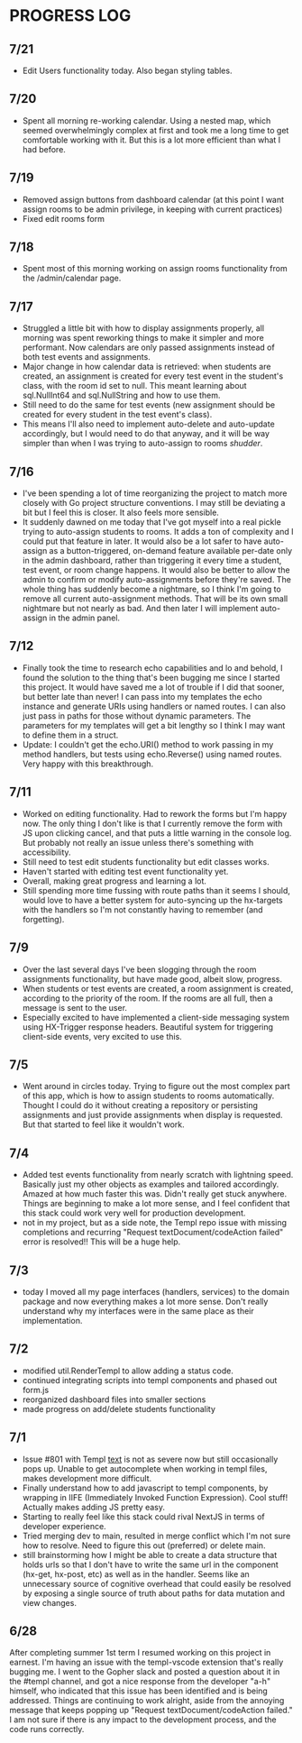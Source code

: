 # PROGRESS LOG

## 7/21

- Edit Users functionality today. Also began styling tables.

## 7/20

- Spent all morning re-working calendar. Using a nested map, which seemed overwhelmingly complex at first and took me a long time to get comfortable working with it. But this is a lot more efficient than what I had before.

## 7/19

- Removed assign buttons from dashboard calendar (at this point I want assign rooms to be admin privilege, in keeping with current practices)
- Fixed edit rooms form

## 7/18

- Spent most of this morning working on assign rooms functionality from the /admin/calendar page.

## 7/17

- Struggled a little bit with how to display assignments properly, all morning was spent reworking things to make it simpler and more performant. Now calendars are only passed assignments instead of both test events and assignments.
- Major change in how calendar data is retrieved: when students are created, an assignment is created for every test event in the student's class, with the room id set to null. This meant learning about sql.NullInt64 and sql.NullString and how to use them.
- Still need to do the same for test events (new assignment should be created for every student in the test event's class).
- This means I'll also need to implement auto-delete and auto-update accordingly, but I would need to do that anyway, and it will be way simpler than when I was trying to auto-assign to rooms *shudder*.

## 7/16

- I've been spending a lot of time reorganizing the project to match more closely with Go project structure conventions. I may still be deviating a bit but I feel this is closer. It also feels more sensible.
- It suddenly dawned on me today that I've got myself into a real pickle trying to auto-assign students to rooms. It adds a ton of complexity and I could put that feature in later. It would also be a lot safer to have auto-assign as a button-triggered, on-demand feature available per-date only in the admin dashboard, rather than triggering it every time a student, test event, or room change happens. It would also be better to allow the admin to confirm or modify auto-assignments before they're saved. The whole thing has suddenly become a nightmare, so I think I'm going to remove all current auto-assignment methods. That will be its own small nightmare but not nearly as bad. And then later I will implement auto-assign in the admin panel.

## 7/12

- Finally took the time to research echo capabilities and lo and behold, I found the solution to the thing that's been bugging me since I started this project. It would have saved me a lot of trouble if I did that sooner, but better late than never!  I can pass into my templates the echo instance and generate URIs using handlers or named routes. I can also just pass in paths for those without dynamic parameters. The parameters for my templates will get a bit lengthy so I think I may want to define them in a struct.
- Update: I couldn't get the echo.URI() method to work passing in my method handlers, but tests using echo.Reverse() using named routes. Very happy with this breakthrough.

## 7/11

- Worked on editing functionality. Had to rework the forms but I'm happy now.  The only thing I don't like is that I currently remove the form with JS upon clicking cancel, and that puts a little warning in the console log. But probably not really an issue unless there's something with accessibility.
- Still need to test edit students functionality but edit classes works.
- Haven't started with editing test event functionality yet.
- Overall, making great progress and learning a lot.
- Still spending more time fussing with route paths than it seems I should, would love to have a better system for auto-syncing up the hx-targets with the handlers so I'm not constantly having to remember (and forgetting).

## 7/9

- Over the last several days I've been slogging through the room assignments functionality, but have made good, albeit slow, progress.
- When students or test events are created, a room assignment is created, according to the priority of the room. If the rooms are all full, then a message is sent to the user.
- Especially excited to have implemented a client-side messaging system using HX-Trigger response headers. Beautiful system for triggering client-side events, very excited to use this.

## 7/5

- Went around in circles today. Trying to figure out the most complex part of this app, which is how to assign students to rooms automatically. Thought I could do it without creating a repository or persisting assignments and just provide assignments when display is requested. But that started to feel like it wouldn't work.

## 7/4

- Added test events functionality from nearly scratch with lightning speed. Basically just my other objects as examples and tailored accordingly. Amazed at how much faster this was. Didn't really get stuck anywhere.  Things are beginning to make a lot more sense, and I feel confident that this stack could work very well for production development.
- not in my project, but as a side note, the Templ repo issue with missing completions and recurring "Request textDocument/codeAction failed" error is resolved!!  This will be a huge help.

## 7/3

- today I moved all my page interfaces (handlers, services) to the domain package and now everything makes a lot more sense. Don't really understand why my interfaces were in the same place as their implementation.

## 7/2

- modified util.RenderTempl to allow adding a status code.
- continued integrating scripts into templ components and phased out form.js
- reorganized dashboard files into smaller sections
- made progress on add/delete students functionality

## 7/1

- Issue #801 with Templ [text](https://github.com/a-h/templ/issues/801) is not as severe now but still occasionally pops up. Unable to get autocomplete when working in templ files, makes development more difficult.
- Finally understand how to add javascript to templ components, by wrapping in IIFE (Immediately Invoked Function Expression). Cool stuff! Actually makes adding JS pretty easy.
- Starting to really feel like this stack could rival NextJS in terms of developer experience.
- Tried merging dev to main, resulted in merge conflict which I'm not sure how to resolve. Need to figure this out (preferred) or delete main.
- still brainstorming how I might be able to create a data structure that holds urls so that I don't have to write the same url in the component (hx-get, hx-post, etc) as well as in the handler. Seems like an unnecessary source of cognitive overhead that could easily be resolved by exposing a single source of truth about paths for data mutation and view changes.

## 6/28

After completing summer 1st term I resumed working on this project in earnest. I'm having an issue with the templ-vscode extension that's really bugging me. I went to the Gopher slack and posted a question about it in the #templ channel, and got a nice response from the developer "a-h" himself, who indicated that this issue has been identified and is being addressed.  Things are continuing to work alright, aside from the annoying message that keeps popping up "Request textDocument/codeAction failed." I am not sure if there is any impact to the development process, and the code runs correctly.

